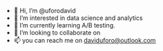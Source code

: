 - 👋 Hi, I’m @uforodavid
- 👀 I’m interested in data science and analytics
- 🌱 I’m currently learning A/B testing.
- 💞️ I’m looking to collaborate on 
- 📫 you can reach me on daviduforo@outlook.com

<!---
uforodavid/uforodavid is a ✨ special ✨ repository because its `README.md` (this file) appears on your GitHub profile.
You can click the Preview link to take a look at your changes.
--->
